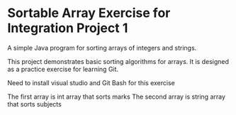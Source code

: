 # Sortable Array Exercise for Integration Project 1
A simple Java program for sorting arrays of integers and strings.

This project demonstrates basic sorting algorithms for arrays. 
It is designed as a practice exercise for learning Git.

Need to install visual studio and Git Bash for this exercise

The first array is int array that sorts marks 
The second array is string array that sorts subjects
